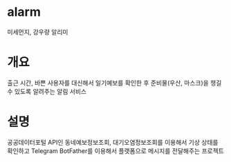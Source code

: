 # alarm
미세먼지, 강우량 알리미

# 개요 
출근 시간, 바쁜 사용자를 대신해서 일기예보를 확인한 후 준비물(우산, 마스크)을 챙길 수 있도록 알려주는 알림 서비스


# 설명
공공데이터포털 API인 동네예보정보조회, 대기오염정보조회를 이용해서 기상 상태를 확인하고 Telegram BotFather를 이용해서 플랫폼으로 메시지를 전달해주는 프로젝트 
